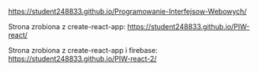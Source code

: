 https://student248833.github.io/Programowanie-Interfejsow-Webowych/

Strona zrobiona z create-react-app:
https://student248833.github.io/PIW-react/

Strona zrobiona z create-react-app i firebase:
https://student248833.github.io/PIW-react-2/
